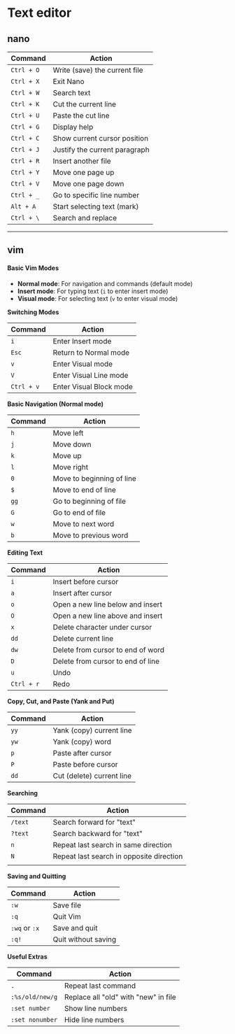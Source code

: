 # Text editor

## nano

| Command    | Action                        |
| ---------- | ----------------------------- |
| `Ctrl + O` | Write (save) the current file |
| `Ctrl + X` | Exit Nano                     |
| `Ctrl + W` | Search text                   |
| `Ctrl + K` | Cut the current line          |
| `Ctrl + U` | Paste the cut line            |
| `Ctrl + G` | Display help                  |
| `Ctrl + C` | Show current cursor position  |
| `Ctrl + J` | Justify the current paragraph |
| `Ctrl + R` | Insert another file           |
| `Ctrl + Y` | Move one page up              |
| `Ctrl + V` | Move one page down            |
| `Ctrl + _` | Go to specific line number    |
| `Alt + A`  | Start selecting text (mark)   |
| `Ctrl + \` | Search and replace            |

***

## vim

#### Basic Vim Modes

* **Normal mode**: For navigation and commands (default mode)
* **Insert mode**: For typing text (`i` to enter insert mode)
* **Visual mode**: For selecting text (`v` to enter visual mode)

**Switching Modes**

| Command    | Action                  |
| ---------- | ----------------------- |
| `i`        | Enter Insert mode       |
| `Esc`      | Return to Normal mode   |
| `v`        | Enter Visual mode       |
| `V`        | Enter Visual Line mode  |
| `Ctrl + v` | Enter Visual Block mode |

**Basic Navigation (Normal mode)**

| Command | Action                    |
| ------- | ------------------------- |
| `h`     | Move left                 |
| `j`     | Move down                 |
| `k`     | Move up                   |
| `l`     | Move right                |
| `0`     | Move to beginning of line |
| `$`     | Move to end of line       |
| `gg`    | Go to beginning of file   |
| `G`     | Go to end of file         |
| `w`     | Move to next word         |
| `b`     | Move to previous word     |

**Editing Text**

| Command    | Action                            |
| ---------- | --------------------------------- |
| `i`        | Insert before cursor              |
| `a`        | Insert after cursor               |
| `o`        | Open a new line below and insert  |
| `O`        | Open a new line above and insert  |
| `x`        | Delete character under cursor     |
| `dd`       | Delete current line               |
| `dw`       | Delete from cursor to end of word |
| `D`        | Delete from cursor to end of line |
| `u`        | Undo                              |
| `Ctrl + r` | Redo                              |

**Copy, Cut, and Paste (Yank and Put)**

| Command | Action                    |
| ------- | ------------------------- |
| `yy`    | Yank (copy) current line  |
| `yw`    | Yank (copy) word          |
| `p`     | Paste after cursor        |
| `P`     | Paste before cursor       |
| `dd`    | Cut (delete) current line |

**Searching**

| Command | Action                                   |
| ------- | ---------------------------------------- |
| `/text` | Search forward for "text"                |
| `?text` | Search backward for "text"               |
| `n`     | Repeat last search in same direction     |
| `N`     | Repeat last search in opposite direction |
|         |                                          |

**Saving and Quitting**

| Command       | Action              |
| ------------- | ------------------- |
| `:w`          | Save file           |
| `:q`          | Quit Vim            |
| `:wq` or `:x` | Save and quit       |
| `:q!`         | Quit without saving |

**Useful Extras**

| Command         | Action                               |
| --------------- | ------------------------------------ |
| `.`             | Repeat last command                  |
| `:%s/old/new/g` | Replace all "old" with "new" in file |
| `:set number`   | Show line numbers                    |
| `:set nonumber` | Hide line numbers                    |

